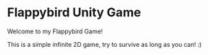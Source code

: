# Flappybird Unity Game

Welcome to my Flappybird Game!

This is a simple infinite 2D game, try to survive as long as you can! :)
